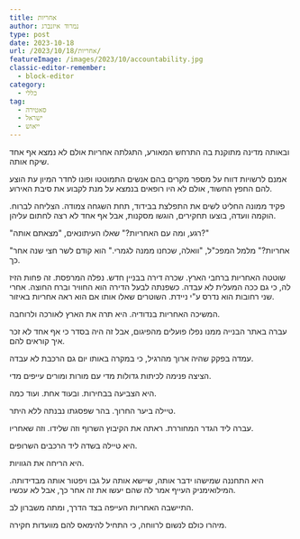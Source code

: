```yaml
---
title: אחריות
author: נמרוד איזנברג
type: post
date: 2023-10-18
url: /2023/10/18/אחריות/
featureImage: /images/2023/10/accountability.jpg
classic-editor-remember:
  - block-editor
category:
  - כללי
tag:
  - סאטירה
  - ישראל
  - ייאוש
---
```

ובאותה מדינה מתוקנת בה התרחש המאורע, התגלתה אחריות אולם לא נמצא אף אחד שיקח אותה.

אמנם לרשויות דווח על מספר מקרים בהם אנשים התמוטטו ופונו לחדר המיון עת הוצע להם החפץ החשוד, אולם לא היו רופאים בנמצא על מנת לקבוע את סיבת האירוע.

פקיד ממונה החליט לשים את התפלצת בבידוד, תחת השגחה צמודה. הצליחה לברוח. הוקמה וועדה, בוצעו תחקירים, הוגשו מסקנות, אבל אף אחד לא רצה לחתום עליהן.

"רגע, ומה עם האחריות?" שאלו העיתונאים, "מצאתם אותה?"

"אחריות?" מלמל המפכ"ל, "וואלה, שכחנו ממנה לגמרי." הוא קודם לשר חצי שנה אחר כך.

שוטטה האחריות ברחבי הארץ. שכרה דירה בבניין חדש. נפלה המרפסת. זה פחות הזיז לה, כי גם ככה המעלית לא עבדה. כשפנתה לבעל הדירה הוא החוויר וברח החוצה. אחרי שני רחובות הוא נדרס ע"י ניידת. השוטרים שאלו אותו אם הוא ראה אחריות באיזור.

המשיכה האחריות בנדודיה. היא תרה את הארץ לאורכה ולרוחבה.

עברה באתר הבנייה ממנו נפלו פועלים מהפיגום, אבל זה היה בסדר כי אף אחד לא זכר איך קוראים להם.

עמדה בפקק שהיה ארוך מהרגיל, כי במקרה באותו יום גם הרכבת לא עבדה.

הציצה פנימה לכיתות גדולות מדי עם מורות ומורים עייפים מדי.

היא הצביעה בבחירות. ובעוד אחת. ועוד כמה.

טיילה ביער החרוך. בהר שפסגתו נבנתה ללא היתר.

עברה ליד הגדר המחוררת. ראתה את הקיבוץ השרוף וזה שלידו. וזה שאחריו.

היא טיילה בשדה ליד הרכבים השרופים.

היא הריחה את הגוויות.

היא התחננה שמישהו ידבר אותה, שיישא אותה על גבו ויפטור אותה מבדידותה. המילואימניק העייף אמר לה שהם יעשו את זה אחר כך, אבל לא עכשיו.

התיישבה האחריות העייפה בצד הדרך, ומתה משברון לב.

מיהרו כולם לנשום לרווחה, כי התחיל להימאס להם מוועדות חקירה.